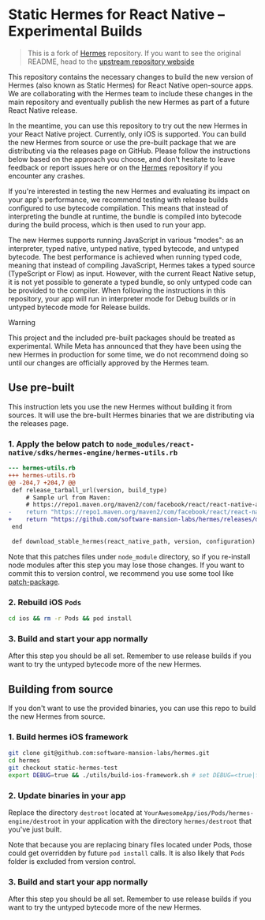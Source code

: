 # Static Hermes for React Native – Experimental Builds

> This is a fork of [Hermes](https://github.com/facebook/hermes/) repository. If you want to see the original README, head to the [upstream repository webside](https://github.com/facebook/hermes/)

This repository contains the necessary changes to build the new version of Hermes (also known as Static Hermes) for React Native open-source apps.
We are collaborating with the Hermes team to include these changes in the main repository and eventually publish the new Hermes as part of a future React Native release.

In the meantime, you can use this repository to try out the new Hermes in your React Native project.
Currently, only iOS is supported.
You can build the new Hermes from source or use the pre-built package that we are distributing via the releases page on GitHub.
Please follow the instructions below based on the approach you choose, and don't hesitate to leave feedback or report issues here or on the [Hermes](https://github.com/facebook/hermes/) repository if you encounter any crashes.

If you're interested in testing the new Hermes and evaluating its impact on your app's performance, we recommend testing with release builds configured to use bytecode compilation.
This means that instead of interpreting the bundle at runtime, the bundle is compiled into bytecode during the build process, which is then used to run your app.

The new Hermes supports running JavaScript in various "modes": as an interpreter, typed native, untyped native, typed bytecode, and untyped bytecode.
The best performance is achieved when running typed code, meaning that instead of compiling JavaScript, Hermes takes a typed source (TypeScript or Flow) as input.
However, with the current React Native setup, it is not yet possible to generate a typed bundle, so only untyped code can be provided to the compiler.
When following the instructions in this repository, your app will run in interpreter mode for Debug builds or in untyped bytecode mode for Release builds.

> [!WARNING]  
> This project and the included pre-built packages should be treated as experimental. While Meta has announced that they have been using the new Hermes in production for some time, we do not recommend doing so until our changes are officially approved by the Hermes team.

## Use pre-built 

This instruction lets you use the new Hermes without building it from sources.
It will use the bre-built Hermes binaries that we are distributing via the releases page.

### 1. Apply the below patch to `node_modules/react-native/sdks/hermes-engine/hermes-utils.rb`
```diff
--- hermes-utils.rb
+++ hermes-utils.rb
@@ -204,7 +204,7 @@
 def release_tarball_url(version, build_type)
     # Sample url from Maven:
     # https://repo1.maven.org/maven2/com/facebook/react/react-native-artifacts/0.71.0/react-native-artifacts-0.71.0-hermes-ios-debug.tar.gz
-    return "https://repo1.maven.org/maven2/com/facebook/react/react-native-artifacts/#{version}/react-native-artifacts-#{version}-hermes-ios-#{build_type.to_s}.tar.gz"
+    return "https://github.com/software-mansion-labs/hermes/releases/download/preview-v1/react-native-artifacts-hermes-ios-#{build_type.to_s}.tar.gz"
 end
 
 def download_stable_hermes(react_native_path, version, configuration)
```

Note that this patches files under `node_module` directory, so if you re-install node modules after this step you may lose those changes.
If you want to commit this to version control, we recommend you use some tool like [patch-package](https://github.com/ds300/patch-package).

### 2. Rebuild iOS `Pods`
```bash
cd ios && rm -r Pods && pod install
```

### 3. Build and start your app normally

After this step you should be all set.
Remember to use release builds if you want to try the untyped bytecode more of the new Hermes.

## Building from source

If you don't want to use the provided binaries, you can use this repo to build the new Hermes from source.

### 1. Build hermes iOS framework
```bash
git clone git@github.com:software-mansion-labs/hermes.git
cd hermes
git checkout static-hermes-test
export DEBUG=true && ./utils/build-ios-framework.sh # set DEBUG=<true|false> depend on your build type
```

### 2. Update binaries in your app
Replace the directory `destroot` located at `YourAwesomeApp/ios/Pods/hermes-engine/destroot` in your application with the directory `hermes/destroot` that you've just built.

Note that because you are replacing binary files located under Pods, those could get overridden by future `pod install` calls.
It is also likely that `Pods` folder is excluded from version control.

### 3. Build and start your app normally

After this step you should be all set.
Remember to use release builds if you want to try the untyped bytecode more of the new Hermes.
